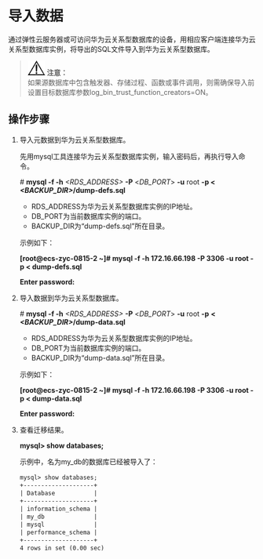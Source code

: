 # 导入数据<a name="TOPIC_0142028465"></a>

通过弹性云服务器或可访问华为云关系型数据库的设备，用相应客户端连接华为云关系型数据库实例，将导出的SQL文件导入到华为云关系型数据库。

>![](public_sys-resources/icon-notice.gif) **注意：**   
>如果源数据库中包含触发器、存储过程、函数或事件调用，则需确保导入前设置目标数据库参数log\_bin\_trust\_function\_creators=ON。  

## 操作步骤<a name="sc8ce0df9edf34e0dbe1320e28a53cd7c"></a>

1.  导入元数据到华为云关系型数据库。

    先用mysql工具连接华为云关系型数据库实例，输入密码后，再执行导入命令。

    \#  **mysql -f -h** _<RDS\_ADDRESS\>_ **-P** <_DB\_PORT_\> **-u** root **-p < **_<BACKUP\_DIR\>_**/dump-defs.sql**

    -   RDS\_ADDRESS为华为云关系型数据库实例的IP地址。
    -   DB\_PORT为当前数据库实例的端口。
    -   BACKUP\_DIR为“dump-defs.sql”所在目录。

    示例如下：

    **\[root@ecs-zyc-0815-2 ~\]\# mysql -f -h 172.16.66.198 -P 3306 -u root -p < dump-defs.sql**

    **Enter password:**

2.  导入数据到华为云关系型数据库。

    \#  **mysql -f -h** _<RDS\_ADDRESS\>_ **-P** <_DB\_PORT_\> **-u** root **-p** **< **_<BACKUP\_DIR\>_**/dump-data.sql**

    -   RDS\_ADDRESS为华为云关系型数据库实例的IP地址。
    -   DB\_PORT为当前数据库实例的端口。
    -   BACKUP\_DIR为“dump-data.sql”所在目录。

    示例如下：

    **\[root@ecs-zyc-0815-2 ~\]\# mysql -f -h 172.16.66.198 -P 3306 -u root -p < dump-data.sql**

    **Enter password:**

3.  查看迁移结果。

    **mysql\> show databases;**

    示例中，名为my\_db的数据库已经被导入了：

    ```
    mysql> show databases;
    +--------------------+
    | Database           |
    +--------------------+
    | information_schema |
    | my_db              |
    | mysql              |
    | performance_schema |
    +--------------------+
    4 rows in set (0.00 sec)
    ```


